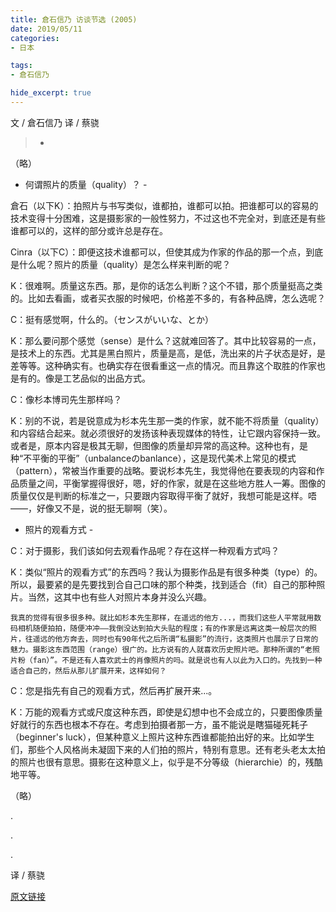 ```yaml
---
title: 倉石信乃 访谈节选 (2005)
date: 2019/05/11
categories:
- 日本

tags:
- 倉石信乃

hide_excerpt: true
---
```


文 / 倉石信乃
译 / 蔡骁

> -



<!--more-->

（略）

- 何谓照片的质量（quality）？ -

倉石（以下K）：拍照片与书写类似，谁都拍，谁都可以拍。把谁都可以的容易的技术变得十分困难，这是摄影家的一般性努力，不过这也不完全对，到底还是有些谁都可以的，这样的部分或许总是存在。

Cinra（以下C）：即便这技术谁都可以，但使其成为作家的作品的那一个点，到底是什么呢？照片的质量（quality）是怎么样来判断的呢？

K：很难啊。质量这东西。那，是你的话怎么判断？这个不错，那个质量挺高之类的。比如去看画，或者买衣服的时候吧，价格差不多的，有各种品牌，怎么选呢？

C：挺有感觉啊，什么的。（センスがいいな、とか）

K：那么要问那个感觉（sense）是什么？这就难回答了。其中比较容易的一点，是技术上的东西。尤其是黑白照片，质量是高，是低，洗出来的片子状态是好，是差等等。这种确实有。也确实存在很看重这一点的情况。而且靠这个取胜的作家也是有的。像是工艺品似的出品方式。

C：像杉本博司先生那样吗？

K：别的不说，若是锐意成为杉本先生那一类的作家，就不能不将质量（quality）和内容结合起来。就必须很好的发扬该种表现媒体的特性，让它跟内容保持一致。或者是，原本内容是极其无聊，但图像的质量却异常的高这种。这种也有，是种“不平衡的平衡”（unbalanceのbanlance），这是现代美术上常见的模式（pattern），常被当作重要的战略。要说杉本先生，我觉得他在要表现的内容和作品质量之间，平衡掌握得很好，嗯，好的作家，就是在这些地方胜人一筹。图像的质量仅仅是判断的标准之一，只要跟内容取得平衡了就好，我想可能是这样。唔——，好像又不是，说的挺无聊啊（笑）。

- 照片的观看方式 -

C：对于摄影，我们该如何去观看作品呢？存在这样一种观看方式吗？

K：类似“照片的观看方式”的东西吗？我认为摄影作品是有很多种类（type）的。所以，最要紧的是先要找到合自己口味的那个种类，找到适合（fit）自己的那种照片。当然，这其中也有些人对照片本身并没么兴趣。

    我真的觉得有很多很多种。就比如杉本先生那样，在遥远的他方...，而我们这些人平常就用数码相机随便拍拍，随便冲冲——我倒没达到拍大头贴的程度；有的作家是远离这类一般层次的照片，往遥远的他方奔去，同时也有90年代之后所谓“私摄影”的流行，这类照片也展示了日常的魅力。摄影这东西范围（range）很广的。比方说有的人就喜欢历史照片吧。那种所谓的“老照片粉（fan）”。不是还有人喜欢武士的肖像照片的吗。就是说也有人以此为入口的。先找到一种适合自己的，然后从那儿扩展开来，这样如何？

C：您是指先有自己的观看方式，然后再扩展开来...。

K：万能的观看方式或尺度这种东西，即使是幻想中也不会成立的，只要图像质量好就行的东西也根本不存在。考虑到拍摄者那一方，虽不能说是瞎猫碰死耗子（beginner's luck），但某种意义上照片这种东西谁都能拍出好的来。比如学生们，那些个人风格尚未凝固下来的人们拍的照片，特别有意思。还有老头老太太拍的照片也很有意思。摄影在这种意义上，似乎是不分等级（hierarchie）的，残酷地平等。

（略）

.

.

.


译 / 蔡骁

[原文链接](http://cinra-magazine.net/vol.8/CONTENTS/ART/I_KURA.HTM#)